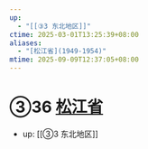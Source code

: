 ```yaml
---
up:
  - "[[③3 东北地区]]"
ctime: 2025-03-01T13:25:39+08:00
aliases:
  - "[松江省](1949-1954)"
mtime: 2025-09-09T12:37:05+08:00
---
```


# ③36 [松江省](1949-1954)

- up: [[③3 东北地区]]
